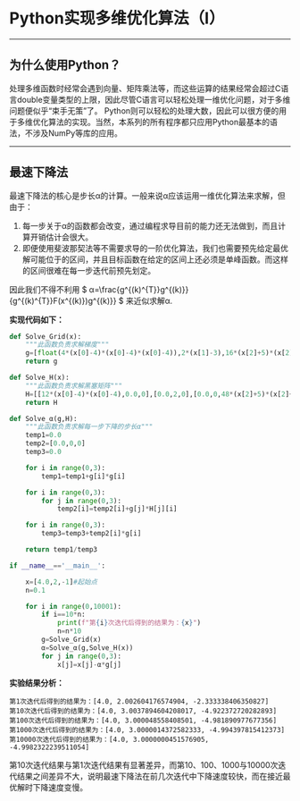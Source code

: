 # Python实现多维优化算法（Ⅰ）

---

## 为什么使用Python？

处理多维函数时经常会遇到向量、矩阵乘法等，而这些运算的结果经常会超过C语言double变量类型的上限，因此尽管C语言可以轻松处理一维优化问题，对于多维问题便似乎“束手无策”了。
Python则可以轻松的处理大数，因此可以很方便的用于多维优化算法的实现。当然，本系列的所有程序都只应用Python最基本的语法，不涉及NumPy等库的应用。

---

## 最速下降法

最速下降法的核心是步长α的计算。一般来说α应该运用一维优化算法来求解，但由于：
1. 每一步关于α的函数都会改变，通过编程求导目前的能力还无法做到，而且计算开销估计会很大。
2. 即便使用斐波那契法等不需要求导的一阶优化算法，我们也需要预先给定最优解可能位于的区间，并且目标函数在给定的区间上还必须是单峰函数。而这样的区间很难在每一步迭代前预先划定。

因此我们不得不利用 $ α=\frac{g^{(k)^{T}}g^{(k)}}{g^{(k)^{T}}F(x^{(k)})g^{(k)}} $ 来近似求解α.

**实现代码如下：**
~~~Python
def Solve_Grid(x):
    """此函数负责求解梯度"""
    g=[float(4*(x[0]-4)*(x[0]-4)*(x[0]-4)),2*(x[1]-3),16*(x[2]+5)*(x[2]+5)*(x[2]+5)]
    return g

def Solve_H(x):
    """此函数负责求解黑塞矩阵"""
    H=[[12*(x[0]-4)*(x[0]-4),0.0,0],[0.0,2,0],[0.0,0,48*(x[2]+5)*(x[2]+5)]]
    return H

def Solve_α(g,H):
    """此函数负责求解每一步下降的步长α"""
    temp1=0.0
    temp2=[0.0,0,0]
    temp3=0.0

    for i in range(0,3):
        temp1=temp1+g[i]*g[i]

    for i in range(0,3):
        for j in range(0,3):
            temp2[i]=temp2[i]+g[j]*H[j][i]

    for i in range(0,3):
        temp3=temp3+temp2[i]*g[i]

    return temp1/temp3

if __name__=='__main__':

    x=[4.0,2,-1]#起始点
    n=0.1

    for i in range(0,10001):
        if i==10*n:
            print(f"第{i}次迭代后得到的结果为：{x}")
            n=n*10
        g=Solve_Grid(x)
        α=Solve_α(g,Solve_H(x))
        for j in range(0,3):
            x[j]=x[j]-α*g[j]
~~~

**实验结果分析：**

~~~
第1次迭代后得到的结果为：[4.0, 2.002604176574904, -2.333338406350827]
第10次迭代后得到的结果为：[4.0, 3.0037894604208017, -4.922372720282893]
第100次迭代后得到的结果为：[4.0, 3.000048558408501, -4.981890977677356]
第1000次迭代后得到的结果为：[4.0, 3.0000014372582333, -4.994397815412373]
第10000次迭代后得到的结果为：[4.0, 3.0000000451576905, -4.9982322239511054]
~~~

第10次迭代结果与第1次迭代结果有显著差异，而第10、100、1000与10000次迭代结果之间差异不大，说明最速下降法在前几次迭代中下降速度较快，而在接近最优解时下降速度变慢。
